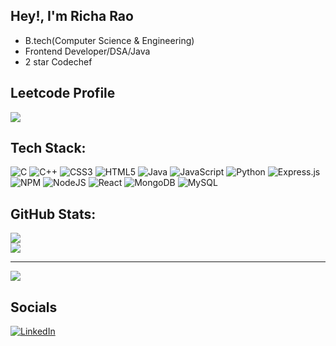 ## Hey!, I'm Richa Rao
- B.tech(Computer Science & Engineering)
- Frontend Developer/DSA/Java
- 2 star Codechef

## Leetcode Profile
![](https://leetcard.jacoblin.cool/R_ritcha?theme=light,unicorn)


## Tech Stack:
![C](https://img.shields.io/badge/c-%2300599C.svg?style=for-the-badge&logo=c&logoColor=white) ![C++](https://img.shields.io/badge/c++-%2300599C.svg?style=for-the-badge&logo=c%2B%2B&logoColor=white) ![CSS3](https://img.shields.io/badge/css3-%231572B6.svg?style=for-the-badge&logo=css3&logoColor=white) ![HTML5](https://img.shields.io/badge/html5-%23E34F26.svg?style=for-the-badge&logo=html5&logoColor=white) ![Java](https://img.shields.io/badge/java-%23ED8B00.svg?style=for-the-badge&logo=java&logoColor=white) ![JavaScript](https://img.shields.io/badge/javascript-%23323330.svg?style=for-the-badge&logo=javascript&logoColor=%23F7DF1E) ![Python](https://img.shields.io/badge/python-3670A0?style=for-the-badge&logo=python&logoColor=ffdd54) ![Express.js](https://img.shields.io/badge/express.js-%23404d59.svg?style=for-the-badge&logo=express&logoColor=%2361DAFB) ![NPM](https://img.shields.io/badge/NPM-%23000000.svg?style=for-the-badge&logo=npm&logoColor=white) ![NodeJS](https://img.shields.io/badge/node.js-6DA55F?style=for-the-badge&logo=node.js&logoColor=white) ![React](https://img.shields.io/badge/react-%2320232a.svg?style=for-the-badge&logo=react&logoColor=%2361DAFB) ![MongoDB](https://img.shields.io/badge/MongoDB-%234ea94b.svg?style=for-the-badge&logo=mongodb&logoColor=white) ![MySQL](https://img.shields.io/badge/mysql-%2300f.svg?style=for-the-badge&logo=mysql&logoColor=white)
## GitHub Stats:
<!-- ![](https://github-readme-stats.vercel.app/api?username=raoricha&theme=dark&hide_border=false&include_all_commits=false&count_private=false)<br/> -->
![](https://github-readme-streak-stats.herokuapp.com/?user=raoricha&theme=light&hide_border=false)<br/>
![](https://github-readme-stats.vercel.app/api/top-langs/?username=raoricha&theme=light&hide_border=false&include_all_commits=false&count_private=false&layout=compact)

---
[![](https://visitcount.itsvg.in/api?id=raoricha&icon=0&color=0)](https://visitcount.itsvg.in)


## Socials
[![LinkedIn](https://img.shields.io/badge/LinkedIn-%230077B5.svg?logo=linkedin&logoColor=white)](https://linkedin.com/in/richa-rao-b74a961bb) 

<!-- Proudly created with GPRM ( https://gprm.itsvg.in ) -->
